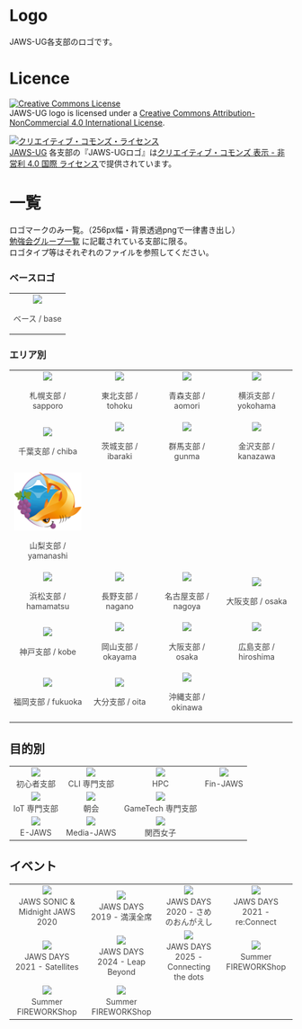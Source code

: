 # Logo

JAWS-UG各支部のロゴです。

# Licence

<a rel="license" href="http://creativecommons.org/licenses/by-nc/4.0/"><img alt="Creative Commons License" style="border-width:0" src="https://i.creativecommons.org/l/by-nc/4.0/88x31.png" /></a><br /><span xmlns:dct="http://purl.org/dc/terms/" property="dct:title">JAWS-UG logo</span> is licensed under a <a rel="license" href="http://creativecommons.org/licenses/by-nc/4.0/">Creative Commons Attribution-NonCommercial 4.0 International License</a>.

<a rel="license" href="http://creativecommons.org/licenses/by-nc/4.0/"><img alt="クリエイティブ・コモンズ・ライセンス" style="border-width:0" src="https://i.creativecommons.org/l/by-nc/4.0/88x31.png" /></a><br /><a xmlns:cc="http://creativecommons.org/ns#" href="http://jaws-ug.jp/" property="cc:attributionName" rel="cc:attributionURL">JAWS-UG</a> 各支部の『<span xmlns:dct="http://purl.org/dc/terms/" property="dct:title">JAWS-UGロゴ</span>』は<a rel="license" href="http://creativecommons.org/licenses/by-nc/4.0/">クリエイティブ・コモンズ 表示 - 非営利 4.0 国際 ライセンス</a>で提供されています。

# 一覧
ロゴマークのみ一覧。（256px幅・背景透過pngで一律書き出し）  
[勉強会グループ一覧](https://jaws-ug.jp/act/) に記載されている支部に限る。  
ロゴタイプ等はそれぞれのファイルを参照してください。

### ベースロゴ
<table style="text-align:center; line-height:1.3; font-size:0.9; color:#444;">
<tr>
	<td colspan="3">
	<img src="thumbs/thumb-base.png" width="160"><p>ベース / base</p></td>
</tr>
</table>

### エリア別

<table style="text-align:center; line-height:1.3; font-size:0.9; color:#444;">
<tr>
	<td><img src="thumbs/thumb-area-sapporo.png" width="120px"><p>札幌支部 / sapporo</p></td>
	<td><img src="thumbs/thumb-area-tohoku.png" width="120px"><p>東北支部 / tohoku</p></td>
	<td><img src="thumbs/thumb-area-aomori2.png" width="120px"><p>青森支部 / aomori</p></td>
<td><img src="thumbs/thumb-area-yokohama.png" width="120px"><p>横浜支部 / yokohama</p></td>
</tr>
<tr>
	<td><img src="thumbs/thumb-area-chiba.png" width="120px"><p>千葉支部 / chiba</p></td>
	<td><img src="thumbs/thumb-area-ibaraki.png" width="120px"><p>茨城支部 / ibaraki</p></td>
	<td><img src="thumbs/thumb-area-gunma.png" width="120px"><p>群馬支部 / gunma</p></td>
	<td><img src="thumbs/thumb-area-kanazawa.png" width="120px"><p>金沢支部 / kanazawa</p></td>
</tr>
<tr>
	<td><img src="thumbs/thumb-area-yamanashi.png" width="120px"><p>山梨支部 / yamanashi</p></td>
</tr>
<tr>
	<td><img src="thumbs/thumb-area-hamamatsu.png" width="120px"><p>浜松支部 / hamamatsu</p></td>
	<td><img src="thumbs/thumb-area-nagano.png" width="120px"><p>長野支部 / nagano</p></td>
	<td><img src="thumbs/thumb-area-tokaido.png" width="120px"><p>名古屋支部 / nagoya</p></td>
	<td><img src="thumbs/thumb-area-osaka.png" width="120px"><p>大阪支部 / osaka</p></td>
</tr>
<tr>
	<td><img src="thumbs/thumb-area-kobe.png" width="120px"><p>神戸支部 / kobe</p></td>
	<td><img src="thumbs/thumb-area-okayama.png" width="120px"><p>岡山支部 / okayama</p></td>
	<td><img src="thumbs/thumb-area-osaka.png" width="120px"><p>大阪支部 / osaka</p></td>
	<td><img src="thumbs/thumb-area-hiroshima.png" width="120px"><p>広島支部 / hiroshima</p></td>
</tr>
<tr>
	<td><img src="thumbs/thumb-area-fukuoka.png" width="120px"><p>福岡支部 / fukuoka</p></td>
	<td><img src="thumbs/thumb-area-oita.png" width="120px"><p>大分支部 / oita</p></td>
	<td><img src="thumbs/thumb-area-okinawa.png" width="120px"><p>沖縄支部 / okinawa</p></td>
	<td></td>
</tr>
</table>


## 目的別
<table style="text-align:center; line-height:1.3; font-size:0.9; color:#444;">
<tr>
	<td><img src="thumbs/thumb-professional-beginner.png" width="120px"><br />初心者支部</td>
	<td><img src="thumbs/thumb-professional-cli.png" width="120px"><br />CLI 専門支部</td>
	<td><img src="thumbs/thumb-professional-HPC.png" width="120px"><br />HPC</td>
	<td><img src="thumbs/thumb-professional-finjaws.png" width="120px"><br />Fin-JAWS</td>
</tr>
<tr>
	<td><img src="thumbs/thumb-professional-iot.png" width="120px"><br />IoT 専門支部</td>
	<td><img src="thumbs/thumb-professional-morning.png" width="120px"><br />朝会</td>
	<td><img src="thumbs/thumb-professional-gametech.png" width="120px"><br />GameTech 専門支部</td>
	<td></td>
</tr>
<tr>
	<td><img src="thumbs/thumb-professional-E-JAWS.png" width="120px"><br />E-JAWS</td>
	<td><img src="thumbs/thumb-professional-media.png" width="120px"><br />Media-JAWS</td>
	<td><img src="thumbs/thumb-professional-kansaigirls.png" width="120px"><br />関西女子</td>
	<td></td>
</tr>
</table>

## イベント
<table style="text-align:center; line-height:1.3; font-size:0.9; color:#444;">
<tr>
	<td><img src="thumbs/thumb-event-sonic_midnight.png" width="120px"><br />JAWS SONIC & Midnight JAWS 2020</td>
	<td><img src="thumbs/thumb-event-jaws-days-2019.png" width="120px"><br />JAWS DAYS 2019 - 満漢全席</td>
	<td><img src="thumbs/thumb-event-jaws-days-2020.png" width="120px"><br />JAWS DAYS 2020 - さめのおんがえし</td>
	<td><img src="thumbs/thumb-event-jaws-days-2021.png" width="120px"><br />JAWS DAYS 2021 - re:Connect</td>
</tr>
<tr>
	<td><img src="thumbs/thumb-event-jaws-days-2022.png" width="120px"><br />JAWS DAYS 2021 - Satellites</td>
	<td><img src="thumbs/thumb-event-jaws-days-2024.png" width="120px"><br />JAWS DAYS 2024 - Leap Beyond</td>
	<td><img src="thumbs/thumb-event-jaws-days-2025.png" width="120px"><br />JAWS DAYS 2025 - Connecting the dots</td>
	<td><img src="thumbs/thumb-event-summertfireworkshop-kanazawa.png" width="120px"><br />Summer FIREWORKShop</td>
</tr>
<tr>
	<td><img src="thumbs/thumb-event-summertfireworkshop-chiba.png" width="120px"><br />Summer FIREWORKShop
</td>
	<td><img src="thumbs/thumb-event-summertfireworkshop-beginner.png" width="120px"><br />Summer FIREWORKShop</td>
	<td></td>
	<td></td>
</tr>
</table>





